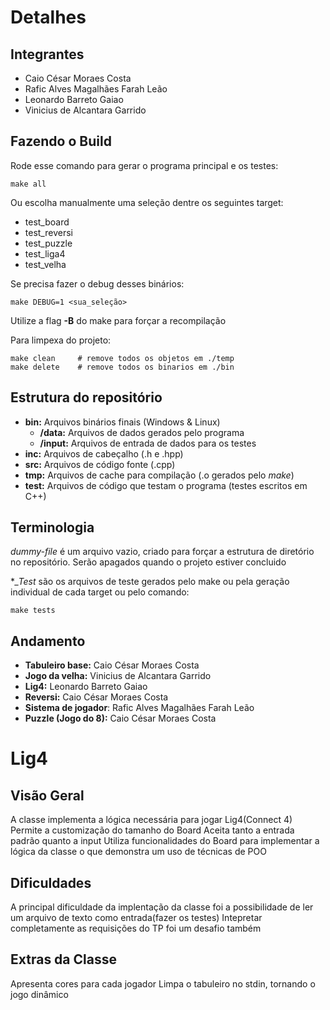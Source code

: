 # Detalhes
## Integrantes
- Caio César Moraes Costa
- Rafic Alves Magalhães Farah Leão
- Leonardo Barreto Gaiao
- Vinicius de Alcantara Garrido

## Fazendo o Build
Rode esse comando para gerar o programa principal e os testes:

```
make all
```

Ou escolha manualmente uma seleção dentre os seguintes target:
- test_board
- test_reversi
- test_puzzle
- test_liga4
- test_velha

Se precisa fazer o debug desses binários:
```
make DEBUG=1 <sua_seleção>
```

Utilize a flag **-B** do make para forçar a recompilação

Para limpexa do projeto:
```
make clean     # remove todos os objetos em ./temp
make delete    # remove todos os binarios em ./bin
```

## Estrutura do repositório
- **bin:** Arquivos binários finais (Windows & Linux)
    - **/data:** Arquivos de dados gerados pelo programa
    - **/input:** Arquivos de entrada de dados para os testes
- **inc:** Arquivos de cabeçalho (.h e .hpp)
- **src:** Arquivos de código fonte (.cpp)
- **tmp:** Arquivos de cache para compilação (.o gerados pelo *make*)
- **test:** Arquivos de código que testam o programa (testes escritos em C++)

## Terminologia
*dummy-file* é um arquivo vazio, criado para forçar a estrutura de diretório no repositório. Serão apagados quando o projeto estiver concluido

**_Test* são os arquivos de teste gerados pelo make ou pela geração individual de cada target ou pelo comando:
```
make tests
```
## Andamento

- **Tabuleiro base:** Caio César Moraes Costa
- **Jogo da velha:** Vinicius de Alcantara Garrido
- **Lig4:** Leonardo Barreto Gaiao
- **Reversi:** Caio César Moraes Costa
- **Sistema de jogador**: Rafic Alves Magalhães Farah Leão
- **Puzzle (Jogo do 8):** Caio César Moraes Costa

# Lig4

## Visão Geral
A classe implementa a lógica necessária para jogar Lig4(Connect 4)
Permite a customização do tamanho do Board
Aceita tanto a entrada padrão quanto a input
Utiliza funcionalidades do Board para implementar a lógica da classe o que demonstra um uso de técnicas de POO

## Dificuldades
A principal dificuldade da implentação da classe foi a possibilidade de ler um arquivo de texto como entrada(fazer os testes)
Intepretar completamente as requisições do TP foi um desafio também

## Extras da Classe
Apresenta cores para cada jogador
Limpa o tabuleiro no stdin, tornando o jogo dinâmico